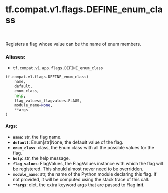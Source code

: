 <div itemscope itemtype="http://developers.google.com/ReferenceObject">
<meta itemprop="name" content="tf.compat.v1.flags.DEFINE_enum_class" />
<meta itemprop="path" content="Stable" />
</div>

# tf.compat.v1.flags.DEFINE_enum_class

<!-- Insert buttons -->

<table class="tfo-notebook-buttons tfo-api" align="left">
</table>



<!-- Start diff -->
Registers a flag whose value can be the name of enum members.

### Aliases:

* `tf.compat.v1.app.flags.DEFINE_enum_class`


``` python
tf.compat.v1.flags.DEFINE_enum_class(
    name,
    default,
    enum_class,
    help,
    flag_values=_flagvalues.FLAGS,
    module_name=None,
    **args
)
```



<!-- Placeholder for "Used in" -->


#### Args:


* <b>`name`</b>: str, the flag name.
* <b>`default`</b>: Enum|str|None, the default value of the flag.
* <b>`enum_class`</b>: class, the Enum class with all the possible values for the flag.
* <b>`help`</b>: str, the help message.
* <b>`flag_values`</b>: FlagValues, the FlagValues instance with which the flag will
    be registered. This should almost never need to be overridden.
* <b>`module_name`</b>: str, the name of the Python module declaring this flag.
    If not provided, it will be computed using the stack trace of this call.
* <b>`**args`</b>: dict, the extra keyword args that are passed to Flag __init__.